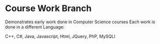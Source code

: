 # Course Work Branch

Demonstrates early work done in Computer Science courses
Each work is done in a different Language:

C++, C#, Java, Javascript, Html, JQuery, PhP, MySQLI

